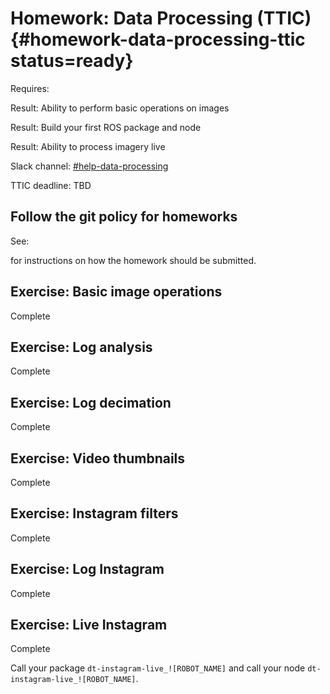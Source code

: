 # Homework: Data Processing (TTIC) {#homework-data-processing-ttic status=ready}

<div class='requirements' markdown='1'>

Requires: [](#introduction_to_ros)

Result: Ability to perform basic operations on images

Result: Build your first ROS package and node

Result: Ability to process imagery live

</div>


Slack channel: [#help-data-processing](https://duckietown.slack.com/archives/C7ADTM7GF)

TTIC deadline: TBD

## Follow the git policy for homeworks

See: [](#git-policy-homeworks)

for instructions on how the homework should be submitted.


## Exercise: Basic image operations

Complete [](#exercise-specifications)

## Exercise: Log analysis

Complete [](#exercise-bag-analysis)

## Exercise: Log decimation

Complete [](#exercise-bag-in-out)

## Exercise: Video thumbnails

Complete [](#exercise-bag-images)

## Exercise: Instagram filters

Complete [](#exercise-instagram)

## Exercise: Log Instagram

Complete [](#exercise-bag-mirror)

## Exercise: Live Instagram

Complete [](#exercise-instagram-live)

Call your package `dt-instagram-live_![ROBOT_NAME]` and call your node `dt-instagram-live_![ROBOT_NAME]`.
